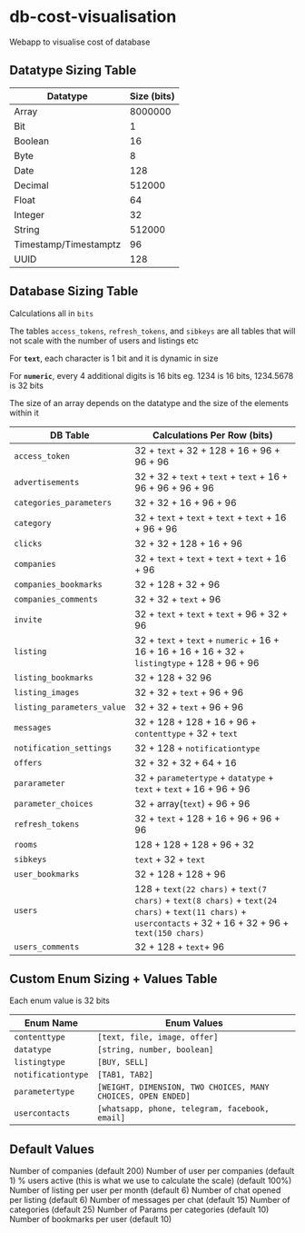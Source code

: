 # db-cost-visualisation

Webapp to visualise cost of database

## Datatype Sizing Table

| Datatype              | Size (bits) |
| --------------------- | ----------- |
| Array                 | 8000000     |
| Bit                   | 1           |
| Boolean               | 16          |
| Byte                  | 8           |
| Date                  | 128         |
| Decimal               | 512000      |
| Float                 | 64          |
| Integer               | 32          |
| String                | 512000      |
| Timestamp/Timestamptz | 96          |
| UUID                  | 128         |

## Database Sizing Table

Calculations all in `bits`

The tables `access_tokens`, `refresh_tokens`, and `sibkeys` are all tables that will not scale with the number of users and listings etc

For **`text`**, each character is 1 bit and it is dynamic in size

For **`numeric`**, every 4 additional digits is 16 bits eg. 1234 is 16 bits, 1234.5678 is 32 bits

The size of an array depends on the datatype and the size of the elements within it

| DB Table                   | Calculations Per Row (bits)                                                                    |
| -------------------------- | ---------------------------------------------------------------------------------------------- |
| `access_token`             | 32 + `text` + 32 + 128 + 16 + 96 + 96 + 96                                                     |
| `advertisements`           | 32 + 32 + `text` + `text` + `text` + 16 + 96 + 96 + 96 + 96                                    |
| `categories_parameters`    | 32 + 32 + 16 + 96 + 96                                                                         |
| `category`                 | 32 + `text` + `text` + `text` + `text` + 16 + 96 + 96                                          |
| `clicks`                   | 32 + 32 + 128 + 16 + 96                                                                        |
| `companies`                | 32 + `text` + `text` + `text` + `text` + 16 + 96                                               |
| `companies_bookmarks`      | 32 + 128 + 32 + 96                                                                             |
| `companies_comments`       | 32 + 32 + `text` + 96                                                                          |
| `invite`                   | 32 + `text` + `text` + `text` + 96 + 32 + 96                                                   |
| `listing`                  | 32 + `text` + `text` + `numeric` + 16 + 16 + 16 + 16 + 16 + 32 + `listingtype` + 128 + 96 + 96 |
| `listing_bookmarks`        | 32 + 128 + 32 96                                                                               |
| `listing_images`           | 32 + 32 + `text` + 96 + 96                                                                     |
| `listing_parameters_value` | 32 + 32 + `text` + 96 + 96                                                                     |
| `messages`                 | 32 + 128 + 128 + 16 + 96 + `contenttype` + 32 + `text`                                         |
| `notification_settings`    | 32 + 128 + `notificationtype`                                                                  |
| `offers`                   | 32 + 32 + 32 + 64 + 16                                                                         |
| `pararameter`              | 32 + `parametertype` + `datatype` + `text` + `text` + 16 + 96 + 96                             |
| `parameter_choices`        | 32 + array(`text`) + 96 + 96                                                                   |
| `refresh_tokens`           | 32 + `text` + 128 + 16 + 96 + 96 + 96                                                          |
| `rooms`                    | 128 + 128 + 128 + 96 + 32                                                                      |
| `sibkeys`                  | `text` + 32 + `text`                                                                           |
| `user_bookmarks`           | 32 + 128 + 128 + 96                                                                            |
| `users`                    | 128 + `text(22 chars)` + `text(7 chars)` + `text(8 chars)` + `text(24 chars)` + `text(11 chars)` + `usercontacts` + 32 + 16 + 32 + 96 + `text(150 chars)` |
| `users_comments`           | 32 + 128 + `text`+ 96                                                                          |

## Custom Enum Sizing + Values Table

Each enum value is 32 bits

| Enum Name          | Enum Values                                                  |
| ------------------ | ------------------------------------------------------------ |
| `contenttype`      | `[text, file, image, offer]`                                 |
| `datatype`         | `[string, number, boolean]`                                  |
| `listingtype`      | `[BUY, SELL]`                                                |
| `notificationtype` | `[TAB1, TAB2]`                                               |
| `parametertype`    | `[WEIGHT, DIMENSION, TWO CHOICES, MANY CHOICES, OPEN ENDED]` |
| `usercontacts`     | `[whatsapp, phone, telegram, facebook, email]`               |

## Default Values

Number of companies (default 200)
Number of user per companies (default 1)
% users active (this is what we use to calculate the scale) (default 100%)
Number of listing per user per month (default 6)
Number of chat opened per listing (default 6)
Number of messages per chat (default 15)
Number of categories (default 25)
Number of Params per categories (default 10)
Number of bookmarks per user (default 10)
